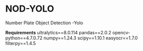# NOD-YOLO
Number Plate Object Detection -Yolo

**Requirements**
ultralytics==8.0.114
pandas==2.0.2
opencv-python==4.7.0.72
numpy==1.24.3
scipy==1.10.1
easyocr==1.7.0
filterpy==1.4.5
